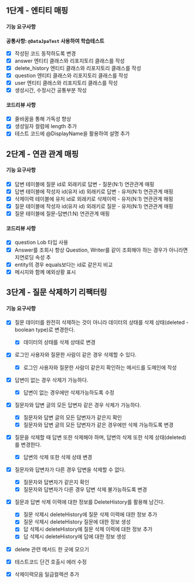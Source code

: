 ## 1단계 - 엔티티 매핑
#### 기능 요구사항
**공통사항: `@DataJpaTest` 사용하여 학습테스트**
- [X] 작성된 코드 동작하도록 변경
- [X] answer 엔티티 클래스와 리포지토리 클래스를 작성
- [X] delete_history 엔티티 클래스와 리포지토리 클래스를 작성
- [X] question 엔티티 클래스와 리포지토리 클래스를 작성
- [X] user 엔티티 클래스와 리포지토리 클래스를 작성
- [X] 생성시간, 수정시간 공통부분 작성

#### 코드리뷰 사항
- [X] 줄바꿈을 통해 가독성 향상
- [X] 생성일자 컬럼에 length 추가
- [X] 테스트 코드에 @DisplayName을 활용하여 설명 추가

## 2단계 - 연관 관계 매핑
#### 기능 요구사항
- [X] 답변 테이블에 질문 id로 외래키로 답변 - 질문(N:1) 연관관계 매핑
- [X] 답변 테이블에 작성자 id(유저 id) 외래키로 답변 - 유저(N:1) 연관관계 매핑
- [X] 삭제이력 테이블에 유저 id로 외래키로 삭제이력 - 유저(N:1) 연관관계 매핑
- [X] 질문 테이블에 작성자 id(유저 id) 외래키로 질문 - 유저(N:1) 연관관계 매핑
- [X] 질문 테이블에 질문-답변(1:N) 연관관계 매핑

#### 코드리뷰 사항
- [X] question Lob 타입 사용
- [X] Answer를 조회시 항상 Question, Writer를 같이 조회해야 하는 경우가 아니라면 지연로딩 속성 추
- [X] entity의 경우 equals보다는 id로 같은지 비교
- [X] 메시지와 함께 예외상황 표시

## 3단계 - 질문 삭제하기 리팩터링
#### 기능 요구사항
- [X] 질문 데이터를 완전히 삭제하는 것이 아니라 데이터의 상태를 삭제 상태(deleted - boolean type)로 변경한다.
    - [X] 데이터의 상태를 삭제 상태로 변경
- [X] 로그인 사용자와 질문한 사람이 같은 경우 삭제할 수 있다.
    - [X] 로그인 사용자와 질문한 사람이 같은지 확인하는 메서드를 도메인에 작성
- [X] 답변이 없는 경우 삭제가 가능하다.
    - [X] 답변이 없는 경우에만 삭제가능하도록 수정
- [X] 질문자와 답변 글의 모든 답변자 같은 경우 삭제가 가능하다.
    - [X] 질문자와 답변 글의 모든 답변자가 같은지 확인
    - [X] 질문자와 답변 글의 모든 답변자가 같은 경우에만 삭제 가능하도록 변경
- [X] 질문을 삭제할 때 답변 또한 삭제해야 하며, 답변의 삭제 또한 삭제 상태(deleted)를 변경한다.
    - [X] 답변의 삭제 또한 삭제 상태 변경
- [X] 질문자와 답변자가 다른 경우 답변을 삭제할 수 없다.
    - [X] 질문자와 답변자가 같은지 확인
    - [X] 질문자와 답변자가 다른 경우 답변 삭제 불가능하도록 변경
- [X] 질문과 답변 삭제 이력에 대한 정보를 DeleteHistory를 활용해 남긴다.
    - [X] 질문 삭제시 deleteHistory에 질문 삭제 이력에 대한 정보 추가
    - [X] 질문 삭제시 deleteHistory 질문에 대한 정보 생성
    - [X] 답 삭제시 deleteHistory에 질문 삭제 이력에 대한 정보 추가
    - [X] 답 삭제시 deleteHistory에 답에 대한 정보 생성
- [X] delete 관련 메서드 한 곳에 모으기
- [X] 테스트코드 단건 호출시 에러 수정
- [X] 삭제이력모음 일급컬렉션 추가

